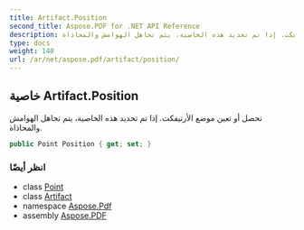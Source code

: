 ```yaml
---
title: Artifact.Position
second_title: Aspose.PDF for .NET API Reference
description: خاصية الأرتيفكت. تحصل أو تعين موضع الأرتيفكت. إذا تم تحديد هذه الخاصية، يتم تجاهل الهوامش والمحاذاة
type: docs
weight: 140
url: /ar/net/aspose.pdf/artifact/position/
---
```

## خاصية Artifact.Position

تحصل أو تعين موضع الأرتيفكت. إذا تم تحديد هذه الخاصية، يتم تجاهل الهوامش والمحاذاة.

```csharp
public Point Position { get; set; }
```

### انظر أيضًا

* class [Point](../../point/)
* class [Artifact](../)
* namespace [Aspose.Pdf](../../../aspose.pdf/)
* assembly [Aspose.PDF](../../../)